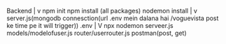 Backend
   |
   v
npm init
npm install (all packages)
nodemon install
    |
    v
server.js(mongodb connesction(url .env mein dalana hai /voguevista post ke time pe it will trigger))
.env
    |
    V
npx nodemon serveer.js
models/modelofuser.js
router/userrouter.js
postman(post, get)

